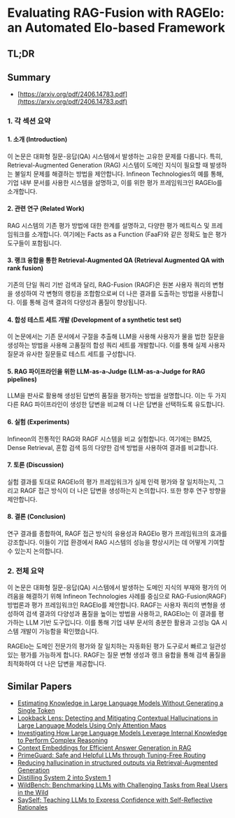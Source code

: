 # Evaluating RAG-Fusion with RAGElo: an Automated Elo-based Framework
## TL;DR
## Summary
- [https://arxiv.org/pdf/2406.14783.pdf](https://arxiv.org/pdf/2406.14783.pdf)

### 1. 각 섹션 요약

#### 1. 소개 (Introduction)
이 논문은 대화형 질문-응답(QA) 시스템에서 발생하는 고유한 문제를 다룹니다. 특히, Retrieval-Augmented Generation (RAG) 시스템이 도메인 지식이 필요할 때 발생하는 불일치 문제를 해결하는 방법을 제안합니다. Infineon Technologies의 예를 통해, 기업 내부 문서를 사용한 시스템을 설명하고, 이를 위한 평가 프레임워크인 RAGElo를 소개합니다.

#### 2. 관련 연구 (Related Work)
RAG 시스템의 기존 평가 방법에 대한 한계를 설명하고, 다양한 평가 메트릭스 및 프레임워크를 소개합니다. 여기에는 Facts as a Function (FaaF)와 같은 정확도 높은 평가 도구들이 포함됩니다.

#### 3. 랭크 융합을 통한 Retrieval-Augmented QA (Retrieval Augmented QA with rank fusion)
기존의 단일 쿼리 기반 검색과 달리, RAG-Fusion (RAGF)은 원본 사용자 쿼리의 변형을 생성하여 각 변형의 랭킹을 조합함으로써 더 나은 결과를 도출하는 방법을 사용합니다. 이를 통해 검색 결과의 다양성과 품질이 향상됩니다.

#### 4. 합성 테스트 세트 개발 (Development of a synthetic test set)
이 논문에서는 기존 문서에서 구절을 추출해 LLM을 사용해 사용자가 물을 법한 질문을 생성하는 방법을 사용해 고품질의 합성 쿼리 세트를 개발합니다. 이를 통해 실제 사용자 질문과 유사한 질문들로 테스트 세트를 구성합니다.

#### 5. RAG 파이프라인을 위한 LLM-as-a-Judge (LLM-as-a-Judge for RAG pipelines)
LLM을 판사로 활용해 생성된 답변의 품질을 평가하는 방법을 설명합니다. 이는 두 가지 다른 RAG 파이프라인이 생성한 답변을 비교해 더 나은 답변을 선택하도록 유도합니다.

#### 6. 실험 (Experiments)
Infineon의 전통적인 RAG와 RAGF 시스템을 비교 실험합니다. 여기에는 BM25, Dense Retrieval, 혼합 검색 등의 다양한 검색 방법을 사용하여 결과를 비교합니다.

#### 7. 토론 (Discussion)
실험 결과를 토대로 RAGElo의 평가 프레임워크가 실제 인력 평가와 잘 일치하는지, 그리고 RAGF 접근 방식이 더 나은 답변을 생성하는지 논의합니다. 또한 향후 연구 방향을 제안합니다.

#### 8. 결론 (Conclusion)
연구 결과를 종합하여, RAGF 접근 방식의 유용성과 RAGElo 평가 프레임워크의 효과를 강조합니다. 이들이 기업 환경에서 RAG 시스템의 성능을 향상시키는 데 어떻게 기여할 수 있는지 논의합니다.

### 2. 전체 요약
이 논문은 대화형 질문-응답(QA) 시스템에서 발생하는 도메인 지식의 부재와 평가의 어려움을 해결하기 위해 Infineon Technologies 사례를 중심으로 RAG-Fusion(RAGF) 방법론과 평가 프레임워크인 RAGElo를 제안합니다. RAGF는 사용자 쿼리의 변형을 생성하여 검색 결과의 다양성과 품질을 높이는 방법을 사용하고, RAGElo는 이 결과를 평가하는 LLM 기반 도구입니다. 이를 통해 기업 내부 문서의 충분한 활용과 고성능 QA 시스템 개발이 가능함을 확인했습니다. 

RAGElo는 도메인 전문가의 평가와 잘 일치하는 자동화된 평가 도구로서 빠르고 일관성 있는 평가를 가능하게 합니다. RAGF는 질문 변형 생성과 랭크 융합을 통해 검색 품질을 최적화하여 더 나은 답변을 제공합니다.

## Similar Papers
- [Estimating Knowledge in Large Language Models Without Generating a Single Token](2406.12673.md)
- [Lookback Lens: Detecting and Mitigating Contextual Hallucinations in Large Language Models Using Only Attention Maps](2407.07071.md)
- [Investigating How Large Language Models Leverage Internal Knowledge to Perform Complex Reasoning](2406.19502.md)
- [Context Embeddings for Efficient Answer Generation in RAG](2407.09252.md)
- [PrimeGuard: Safe and Helpful LLMs through Tuning-Free Routing](2407.16318.md)
- [Reducing hallucination in structured outputs via Retrieval-Augmented Generation](2404.08189.md)
- [Distilling System 2 into System 1](2407.06023.md)
- [WildBench: Benchmarking LLMs with Challenging Tasks from Real Users in the Wild](2406.04770.md)
- [SaySelf: Teaching LLMs to Express Confidence with Self-Reflective Rationales](2405.20974.md)
